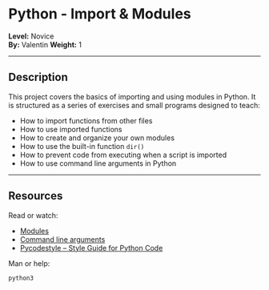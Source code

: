 # Python - Import & Modules

**Level:** Novice  
**By:** Valentin
**Weight:** 1  

---

## Description

This project covers the basics of importing and using modules in Python. It is structured as a series of exercises and small programs designed to teach:

- How to import functions from other files
- How to use imported functions
- How to create and organize your own modules
- How to use the built-in function `dir()`
- How to prevent code from executing when a script is imported
- How to use command line arguments in Python

---

## Resources

Read or watch:

- [Modules](https://docs.python.org/3/tutorial/modules.html)
- [Command line arguments](https://docs.python.org/3/library/argparse.html)
- [Pycodestyle – Style Guide for Python Code](https://pycodestyle.readthedocs.io/en/latest/)

Man or help:

```bash
python3
